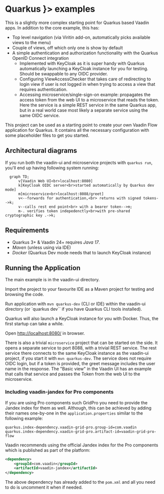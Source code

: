 # Quarkus }> examples

This is a slightly more complex starting point for Quarkus based Vaadin apps. In addition to the core example, this has:

 * Top level navigation (via Viritin add-on, automatically picks available views to the menu)
 * Couple of views, off which only one is show by default
 * A simple authentication and authorization functionality with the Quarkus OpenID Connect integration
   * Implemented with KeyCloak as it is super handy with Quarkus automatically launching a KeyCloak instance for you for testing. Should be swappable to any OIDC provider.
   * Configuring ViewAccessChecker that takes care of redirecting to login view if user is not logged in when trying to access a view that requires authentication.
   * Accessing microservice/single-sign-on example: propagates the access token from the web UI to a microservice that reads the token. Here the service is a simple REST service in the same Quarkus app, but in a real world case most likely a separate service using the same OIDC service.

This project can be used as a starting point to create your own Vaadin Flow application for Quarkus. It contains all the necessary configuration with some placeholder files to get you started.

## Architectural diagrams

If you run both the vaadin-ui and microservice projects with `quarkus run`, you'll end up having following system running:

```mermaid
  graph TD;
      v[Vaadin Web UI<br>localhost:8080]
      k[KeyCloak OIDC server<br>started automatically by Quarkus dev mode]
      m[microservice<br>localhost:8088/greet]
      v<--forwards for authentication,<br> returns with signed tokens-->k;
      v--calls rest end point<br> with a bearer token-->m;
      m-. verifies token indepedenctly<br>with pre-shared cryptographic key .->k;
```



## Requirements

 * Quarkus 3+ & Vaadin 24+ requires *Java 17*.
 * *Maven* (unless using via IDE)
 * *Docker* (Quarkus Dev mode needs that to launch KeyCloak instance)

## Running the Application

The main example is in the vaadin-ui directory.

Import the project to your favourite IDE as a Maven project for testing and browsing the code.

Run application with `mvn quarkus-dev` (CLI or IDE) within the vaadin-ui directory (or `quarkus dev`` if you have Quarkus CLI tools installed).

Quarkus will also launch a KeyCloak instance for you with Docker. Thus, the first startup can take a while.

Open [http://localhost:8080/](http://localhost:8080/) in browser.

There is also a trivial `microservice` project that can be started on the side. It opens a separate service to port 8088, with a trivial REST service. The rest service there connects to the same KeyCloak instance as the vaadin-ui project, if you start it with `mvn quarkus-dev`. The service does not require OIDC login, but if a token is provided, the greet message includes the user name in the response. The "Basic view" in the Vaadin UI has an example that calls that service and passes the Token from the web UI to the microservice.


### Including vaadin-jandex for Pro components

If you are using Pro components such GridPro you need to provide the Jandex index for them as well. 
Although, this can be achieved by adding their names one-by-one in the `application.properties` similar to the following example:
```properties
quarkus.index-dependency.vaadin-grid-pro.group-id=com.vaadin
quarkus.index-dependency.vaadin-grid-pro.artifact-id=vaadin-grid-pro-flow
```
Vaadin recommends using the official Jandex index for the Pro components which is published as part of the platform:
```xml
<dependency>
    <groupId>com.vaadin</groupId>
    <artifactId>vaadin-jandex</artifactId>
</dependency>
```
The above dependency has already added to the `pom.xml` and all you need to do is uncomment it when if needed. 
